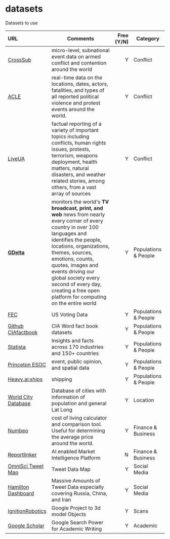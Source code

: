 # datasets
Datasets to use

| URL | Comments | Free (Y/N) | Category |
| :----- | --- | ---: | --- |
| [CrossSub](http://cross-sub.org/) | micro-level, subnational event data on armed conflict and contention around the world | Y   | Conflict |
| [ACLE](https://acleddata.com/#/dashboard) | real-time data on the locations, dates, actors, fatalities, and types of all reported political violence and protest events around the world. | Y   | Conflict |
| [LiveUA](https://liveuamap.com/) | factual reporting of a variety of important topics including conflicts, human rights issues, protests, terrorism, weapons deployment, health matters, natural disasters, and weather related stories, among others, from a vast array of sources | Y   | Conflict |
| **[GDelta](https://api.gdeltproject.org/api/v2/summary/summary/)** | monitors the world's **TV broadcast, print, and web** news from nearly every corner of every country in over 100 languages and identifies the people, locations, organizations, themes, sources, emotions, counts, quotes, images and events driving our global society every second of every day, creating a free open platform for computing on the entire world | Y   | Populations & People |
| [FEC](https://www.fec.gov/data/) | US Voting Data | Y   | Populations & People |
| [Github CIAfactbook](https://github.com/woosal1337/cia/tree/main/datasets) | CIA Word fact book datasets | Y   | Populations & People |
| [Statista](https://www.statista.com/) | Insights and facts across 170 industries and 150+ countries | Y   | Populations & People |
| [Princeton ESOC](https://esoc.princeton.edu/data) |event, public opinion, and spatial data|Y|Populations & People|
| [Heavy.ai:ships](https://www.heavy.ai/demos/ships) | shipping | Y   | Populations & People |
| [World City Database](https://www.google.com/search?q=inurl%3Ahttps%3A%2F%2Fsimplemaps.com%2Fdata%2F*-cities+%22COUNTRY-HERE%22&newwindow=1&client=firefox-b-1-d&sxsrf=ALiCzsaBIS8xQeZg9SWV58kErpaH3B1Ygg%3A1651200770193&ei=AlNrYoS2C5-LytMPiYONqAw&ved=0ahUKEwiEv_Caorj3AhWfhXIEHYlBA8UQ4dUDCA0&uact=5&oq=inurl%3Ahttps%3A%2F%2Fsimplemaps.com%2Fdata%2F*-cities+%22COUNTRY-HERE%22&gs_lcp=Cgdnd3Mtd2l6EAM6BwgAEEcQsANKBAhBGABKBAhGGABQylJYh5MBYJqaAWgCcAF4AIABdogBzQuSAQQ0LjEwmAEAoAEByAEIwAEB&sclient=gws-wiz)| Database of cities with information of population and general Lat Long | Y | Location |
| [Numbeo](https://www.numbeo.com/cost-of-living/) | cost of living calculator and comparison tool. Useful for determining the average price around the world.|Y|Finance & Business|
| [Reportlinker](https://ai.reportlinker.com/pricing) | AI enabled Market Intelligence Platform | N | Finance & Business|
| [OmniSci Tweet Map](https://scl2-04-gpu03.mapd.com/) | Tweet Data Map | Y   | Social Media |
| [Hamilton Dashboard](https://securingdemocracy.gmfus.org/hamilton-dashboard) | Massive Amounts of Tweet Data especially covering Russia, China, and Iran| Y | Social Media|
| [IgnitionRobotics](https://app.ignitionrobotics.org/dashboard) | Google Project to 3d model Objects | Y   | Scans |
| [Google Scholar](https://scholar.google.com/schhp?hl=en) | Google Search Power for Academic Writing | Y | Academic|
